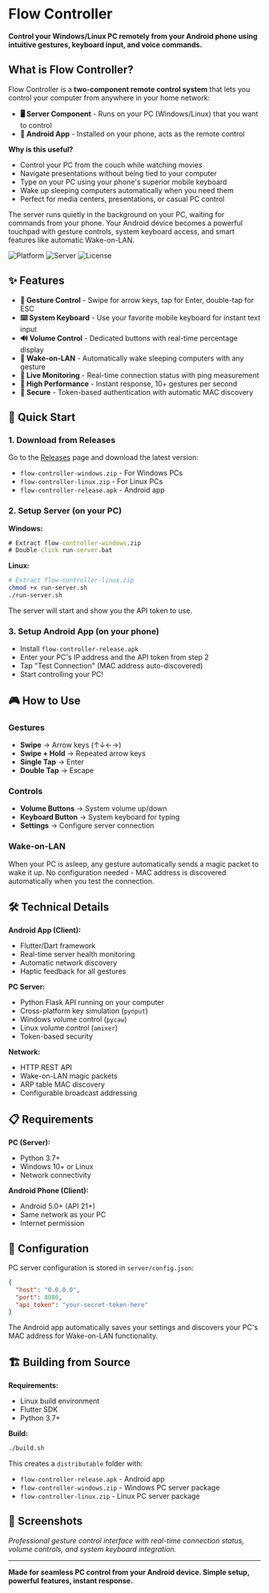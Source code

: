 # Flow Controller

**Control your Windows/Linux PC remotely from your Android phone using intuitive gestures, keyboard input, and voice commands.**

## What is Flow Controller?

Flow Controller is a **two-component remote control system** that lets you control your computer from anywhere in your home network:

- **🖥️ Server Component** - Runs on your PC (Windows/Linux) that you want to control
- **📱 Android App** - Installed on your phone, acts as the remote control

**Why is this useful?**
- Control your PC from the couch while watching movies
- Navigate presentations without being tied to your computer
- Type on your PC using your phone's superior mobile keyboard
- Wake up sleeping computers automatically when you need them
- Perfect for media centers, presentations, or casual PC control

The server runs quietly in the background on your PC, waiting for commands from your phone. Your Android device becomes a powerful touchpad with gesture controls, system keyboard access, and smart features like automatic Wake-on-LAN.

![Platform](https://img.shields.io/badge/platform-Android-green)
![Server](https://img.shields.io/badge/server-Windows%20%7C%20Linux-blue)
![License](https://img.shields.io/badge/license-MIT-blue)

## ✨ Features

- **🎯 Gesture Control** - Swipe for arrow keys, tap for Enter, double-tap for ESC
- **⌨️ System Keyboard** - Use your favorite mobile keyboard for instant text input
- **🔊 Volume Control** - Dedicated buttons with real-time percentage display
- **🌙 Wake-on-LAN** - Automatically wake sleeping computers with any gesture
- **📡 Live Monitoring** - Real-time connection status with ping measurement
- **🚀 High Performance** - Instant response, 10+ gestures per second
- **🔐 Secure** - Token-based authentication with automatic MAC discovery

## 🚀 Quick Start

### 1. Download from Releases
Go to the [Releases](../../releases) page and download the latest version:
- `flow-controller-windows.zip` - For Windows PCs
- `flow-controller-linux.zip` - For Linux PCs  
- `flow-controller-release.apk` - Android app

### 2. Setup Server (on your PC)
**Windows:**
```cmd
# Extract flow-controller-windows.zip
# Double-click run-server.bat
```

**Linux:**
```bash
# Extract flow-controller-linux.zip
chmod +x run-server.sh
./run-server.sh
```

The server will start and show you the API token to use.

### 3. Setup Android App (on your phone)
- Install `flow-controller-release.apk`
- Enter your PC's IP address and the API token from step 2
- Tap "Test Connection" (MAC address auto-discovered)
- Start controlling your PC!

## 🎮 How to Use

### Gestures
- **Swipe** → Arrow keys (↑↓←→)
- **Swipe + Hold** → Repeated arrow keys
- **Single Tap** → Enter
- **Double Tap** → Escape

### Controls
- **Volume Buttons** → System volume up/down
- **Keyboard Button** → System keyboard for typing
- **Settings** → Configure server connection

### Wake-on-LAN
When your PC is asleep, any gesture automatically sends a magic packet to wake it up. No configuration needed - MAC address is discovered automatically when you test the connection.

## 🛠️ Technical Details

**Android App (Client):**
- Flutter/Dart framework
- Real-time server health monitoring
- Automatic network discovery
- Haptic feedback for all gestures

**PC Server:**
- Python Flask API running on your computer
- Cross-platform key simulation (`pynput`)
- Windows volume control (`pycaw`)
- Linux volume control (`amixer`)
- Token-based security

**Network:**
- HTTP REST API
- Wake-on-LAN magic packets
- ARP table MAC discovery
- Configurable broadcast addressing

## 📋 Requirements

**PC (Server):**
- Python 3.7+
- Windows 10+ or Linux
- Network connectivity

**Android Phone (Client):**
- Android 5.0+ (API 21+)
- Same network as your PC
- Internet permission

## 🔧 Configuration

PC server configuration is stored in `server/config.json`:
```json
{
  "host": "0.0.0.0",
  "port": 8080,
  "api_token": "your-secret-token-here"
}
```

The Android app automatically saves your settings and discovers your PC's MAC address for Wake-on-LAN functionality.

## 🏗️ Building from Source

**Requirements:**
- Linux build environment
- Flutter SDK
- Python 3.7+

**Build:**
```bash
./build.sh
```

This creates a `distributable` folder with:
- `flow-controller-release.apk` - Android app
- `flow-controller-windows.zip` - Windows PC server package
- `flow-controller-linux.zip` - Linux PC server package

## 📱 Screenshots

*Professional gesture control interface with real-time connection status, volume controls, and system keyboard integration.*

---

**Made for seamless PC control from your Android device. Simple setup, powerful features, instant response.**